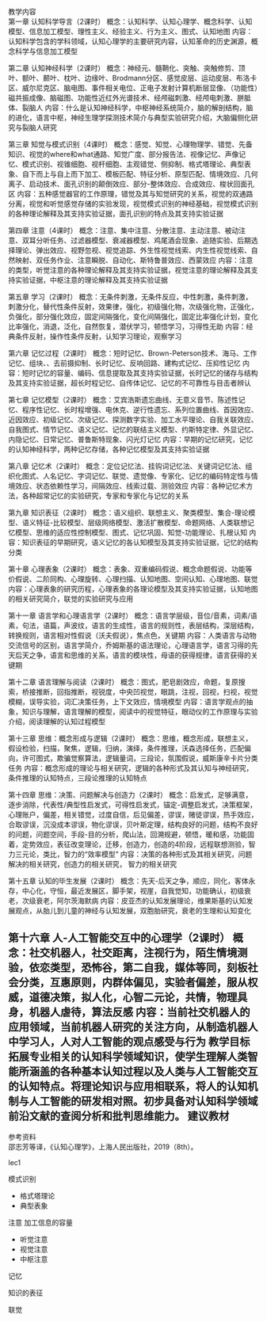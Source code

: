 教学内容	
第一章 认知科学导言（2课时）
概念：认知科学、认知心理学、概念科学、认知模型、信息加工模型、理性主义、经验主义、行为主义、图式、认知地图
内容：认知科学包含的学科领域，认知心理学的主要研究内容，认知革命的历史渊源，概念科学与信息加工模型

第二章 认知神经科学（2课时）
概念：神经元、髓鞘化、突触、突触修剪、顶叶、额叶、颞叶、枕叶、边缘叶、Brodmann分区、感觉皮层、运动皮层、布洛卡区、威尔尼克区、脑电图、事件相关电位、正电子发射计算机断层显像、（功能性）磁共振成像、脑磁图、功能性近红外光谱技术、经颅磁刺激、经颅电刺激、胼胝体、裂脑人
内容：什么是认知神经科学，中枢神经系统简介，脑的解剖结构，脑的进化，语言中枢，神经生理学探测技术简介与典型实验研究介绍，大脑偏侧化研究与裂脑人研究

第三章 知觉与模式识别（4课时）
概念：感觉、知觉、心理物理学、错觉、先备知识、视觉的where和what通路、知觉广度、部分报告法、视像记忆、声像记忆、模式识别、视锥细胞、视杆细胞、主观错觉、侧抑制、格式塔理论、典型表象、自下而上与自上而下加工、模板匹配、特征分析、原型匹配、情境效应、几何离子、启动技术、面孔识别的颠倒效应、部分-整体效应、合成效应、梭状回面孔区
内容：五种感觉器官的工作原理，错觉及其与知觉研究的关系，视觉的双通路分离，视觉和听觉感觉存储的实验发现，视觉模式识别的神经基础，视觉模式识别的各种理论解释及其支持实验证据，面孔识别的特点及其支持实验证据

第四章 注意（4课时）
概念：注意、集中注意、分散注意、主动注意、被动注意、双耳分听任务、过滤器模型、衰减器模型、鸡尾酒会现象、追随实验、后期选择理论、弹出效应、视野忽视、视觉追踪、外生性视觉线索、内生性视觉线索、自然映射、双任务作业、注意瞬脱、自动化、斯特鲁普效应、西蒙效应
内容：注意的类型，听觉注意的各种理论解释及其支持实验证据，视觉注意的理论解释及其支持实验证据，中枢注意的理论解释及其支持实验证据

第五章 学习（2课时）
概念：无条件刺激，无条件反应，中性刺激，条件刺激，刺激分化，替代性条件反射，效果律，强化，初级强化物，次级强化物，正强化，负强化，部分强化效应，固定间隔强化，变化间隔强化，固定比率强化计划，变化比率强化，消退，泛化，自然恢复，潜伏学习，顿悟学习，习得性无助
内容：经典条件反射，操作性条件反射，认知学习理论，观察学习

第六章 记忆过程（2课时）
概念：短时记忆、Brown-Peterson技术、海马、工作记忆、组块、、去前摄抑制、长时记忆、反响回路、建构式记忆、压抑性记忆
内容：短时记忆的容量、编码、信息提取及其支持实验证据，长时记忆的储存与结构及其支持实验证据，超长时程记忆、自传体记忆、记忆的不可靠性与目击者辨认

第七章 记忆模型（2课时）
概念：艾宾浩斯遗忘曲线、无意义音节、陈述性记忆、程序性记忆、长时程增强、电休克、逆行性遗忘、系列位置曲线、首因效应、近因效应、初级记忆、次级记忆、探测数字实验、加工水平理论、自我关联效应、自我图式、情节记忆、语义记忆、记忆的联结主义模型、约斯特定律、外显记忆、内隐记忆、日常记忆、普鲁斯特现象、闪光灯记忆
内容：早期的记忆研究，记忆的认知神经科学，两种记忆存储，各种记忆模型及其支持实验证据

第八章 记忆术（2课时）
概念：定位记忆法、挂钩词记忆法、关键词记忆法、组织化图式、人名记忆、字词记忆、联觉、遗觉像、专家化、记忆的编码特定性与情境效应、状态依赖性学习，间隔效应、线索过载、测验效应
内容：各种记忆术方法，各种超常记忆的实验研究，专家和专家化与记忆的关系

第九章 知识表征（2课时）
概念：语义组织、联想主义、聚类模型、集合-理论模型、语义特征-比较模型、层级网络模型、激活扩散模型、命题网络、人类联想记忆模型、思维的适应性控制模型、图式、记忆巩固、知觉-功能理论、扎根认知
内容：知识表征的早期研究，语义记忆的各认知模型及其支持实验证据，记忆的结构分类

第十章 心理表象（2课时）
概念：表象、双重编码假说、概念命题假说、功能等价假说、二阶同构、心理旋转、心理扫描、认知地图、空间认知、心理地图、联觉
内容：心理表象的研究历程，心理表象的各理论模型及其支持实验证据，认知地图的相关研究简介，联觉的实验研究与应用

第十一章 语言学和心理语言学（2课时）
概念：语言学层级，音位/音素，词素/语素，句法，语篇，声波纹，语言的生成性，语言的规则性，表层结构，深层结构，转换规则，语言相对性假说（沃夫假说），焦点色，关键期
内容：人类语言与动物交流信号的区别，语言学简介，乔姆斯基的语法理论，心理语言学，语言习得的先天后天之争，语言和思维的关系，语言的模块性，母语的获得规律，语言获得的关键期

第十二章 语言理解与阅读（2课时）
概念：图式，肥皂剧效应，命题，复原搜索，桥接推断，回指推断，视锐度，中央凹视觉，眼跳，注视，回视，扫视，视觉模糊，误导实验，词汇决策任务，上下文效应，情境模型
内容：语言学观点的抽象，知识与理解，语言理解的模型，阅读中的视觉特征，眼动仪的工作原理与实验介绍，阅读理解的认知过程模型

第十三章 思维：概念形成与逻辑（2课时）
概念：思维，概念形成，联想主义，假设检验，扫描，聚焦，逻辑，归纳，演绎，条件推理，沃森选择任务，匹配偏向，许可图式，欺骗觉察算法，逻辑量词，三段论，氛围假说，威斯康辛卡片分类任务
内容：概念形成的理论与相关研究，逻辑的各种形式及其认知与神经研究，条件推理的认知特点，三段论推理的认知特点

第十四章 思维：决策、问题解决与创造力（2课时）
概念：启发式，足够满意，逐步消除，代表性/典型性启发式，可得性启发式，锚定-调整启发式，决策框架，心理账户，偏差，相关错觉，过度自信，后见偏差，谬误，赌徒谬误，热手效应，合取谬误，沉没成本谬误，物化谬误，贝叶斯定理，结构良好的问题，结构不良好的问题，问题空间，手段-目的分析，爬山法，回溯规避，顿悟，暖和感，功能固着，定势效应，表征改变理论，迁移，创造力，创造的4阶段，远程联想测验，智力三元论，类比，智力的“效率模型”
内容：决策的各种形式及其相关研究，问题解决的相关研究，创造力的相关研究， 智力的相关研究

第十五章 认知的毕生发展（2课时）
概念：先天-后天之争，顺应，同化，客体永存，中心化，守恒，最近发展区，脚手架，视崖，自我觉知，功能确认，初级衰老，次级衰老，阿尔茨海默病
内容：皮亚杰的认知发展理论，维果斯基的认知发展观点，从胎儿到儿童的神经与认知发展，双胞胎研究，衰老的生理和认知变化

第十六章 人-人工智能交互中的心理学（2课时）
概念：社交机器人，社交距离，注视行为，陌生情境测验，依恋类型，恐怖谷，第二自我，媒体等同，刻板社会分类，互惠原则，内群体偏见，实验者偏差，服从权威，道德决策，拟人化，心智二元论，共情，物理具身，机器人虐待，算法反感
内容：当前社交机器人的应用领域，当前机器人研究的关注方向，从制造机器人中学习人，人对人工智能的观点感受与行为
教学目标	
拓展专业相关的认知科学领域知识，使学生理解人类智能所涵盖的各种基本认知过程以及人类与人工智能交互的认知特点。将理论知识与应用相联系，将人的认知机制与人工智能的研发相对照。初步具备对认知科学领域前沿文献的查阅分析和批判思维能力。
建议教材	
--
参考资料	
邵志芳等译，《认知心理学》，上海人民出版社，2019（8th）。


lec1

模式识别
- 格式塔理论
- 典型表象

注意  加工信息的容量
- 听觉注意
- 视觉注意
- 中枢注意

记忆

知识的表征

联觉
